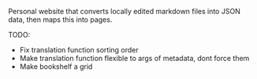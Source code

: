 Personal website that converts locally edited markdown files into JSON data, then maps this into pages.

TODO:

- Fix translation function sorting order
- Make translation function flexible to args of metadata, dont force them
- Make bookshelf a grid

